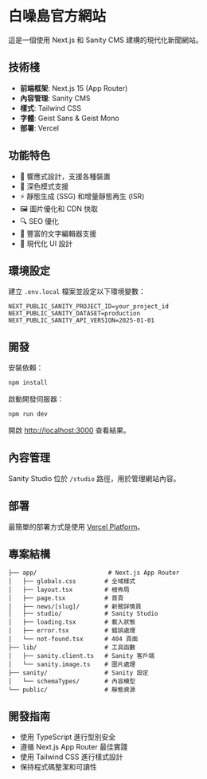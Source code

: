 # 白噪島官方網站

這是一個使用 Next.js 和 Sanity CMS 建構的現代化新聞網站。

## 技術棧

- **前端框架**: Next.js 15 (App Router)
- **內容管理**: Sanity CMS
- **樣式**: Tailwind CSS
- **字體**: Geist Sans & Geist Mono
- **部署**: Vercel

## 功能特色

- 📱 響應式設計，支援各種裝置
- 🌙 深色模式支援
- ⚡ 靜態生成 (SSG) 和增量靜態再生 (ISR)
- 🖼️ 圖片優化和 CDN 快取
- 🔍 SEO 優化
- 📝 豐富的文字編輯器支援
- 🎨 現代化 UI 設計

## 環境設定

建立 `.env.local` 檔案並設定以下環境變數：

```env
NEXT_PUBLIC_SANITY_PROJECT_ID=your_project_id
NEXT_PUBLIC_SANITY_DATASET=production
NEXT_PUBLIC_SANITY_API_VERSION=2025-01-01
```

## 開發

安裝依賴：

```bash
npm install
```

啟動開發伺服器：

```bash
npm run dev
```

開啟 [http://localhost:3000](http://localhost:3000) 查看結果。

## 內容管理

Sanity Studio 位於 `/studio` 路徑，用於管理網站內容。

## 部署

最簡單的部署方式是使用 [Vercel Platform](https://vercel.com/new)。

## 專案結構

```
├── app/                    # Next.js App Router
│   ├── globals.css        # 全域樣式
│   ├── layout.tsx         # 根佈局
│   ├── page.tsx           # 首頁
│   ├── news/[slug]/       # 新聞詳情頁
│   ├── studio/            # Sanity Studio
│   ├── loading.tsx        # 載入狀態
│   ├── error.tsx          # 錯誤處理
│   └── not-found.tsx      # 404 頁面
├── lib/                   # 工具函數
│   ├── sanity.client.ts   # Sanity 客戶端
│   └── sanity.image.ts    # 圖片處理
├── sanity/                # Sanity 設定
│   └── schemaTypes/       # 內容模型
└── public/                # 靜態資源
```

## 開發指南

- 使用 TypeScript 進行型別安全
- 遵循 Next.js App Router 最佳實踐
- 使用 Tailwind CSS 進行樣式設計
- 保持程式碼整潔和可讀性
